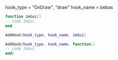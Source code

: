 hook_type = "OnDraw", "draw"
hook_name = bebas
```lua
function imGui()
-- code ImGui
end

AddHook(hook_type, hook_name, imGui)
```
```lua
AddHook(hook_type, hook_name, function()
-- code ImGui
end)
```
